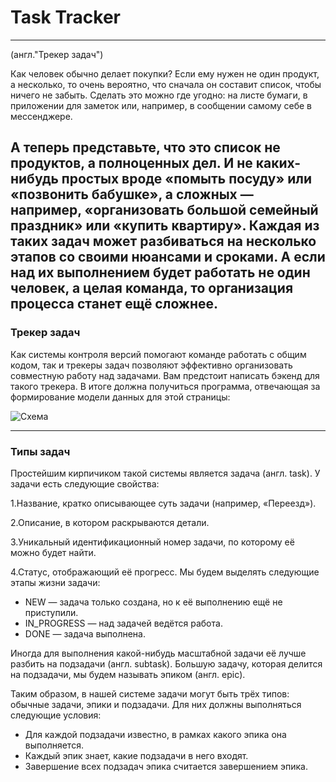 # Task Tracker
____
(англ."Трекер задач")
    
Как человек обычно делает покупки? Если ему нужен 
не один продукт, а несколько, то очень вероятно, что
сначала он составит список, чтобы ничего не забыть. 
Сделать это можно где угодно: на листе бумаги, в 
приложении для заметок или, например, в сообщении 
самому себе в мессенджере.

А теперь представьте, что это список 
не продуктов, а полноценных дел. И не каких-нибудь
простых вроде «помыть посуду» или «позвонить
бабушке», а сложных — например, «организовать 
большой семейный праздник» или «купить квартиру». 
Каждая из таких задач может разбиваться на несколько
этапов со своими нюансами и сроками. А если над их 
выполнением будет работать не один человек, а целая
команда, то организация процесса станет ещё сложнее.
---
### Трекер задач
Как системы контроля версий помогают команде работать
с общим кодом, так и трекеры задач позволяют 
эффективно организовать совместную работу над 
задачами. Вам предстоит написать бэкенд для такого
трекера. В итоге должна получиться программа,
отвечающая за формирование модели данных для 
этой страницы:

![Схема](https://cdn.discordapp.com/attachments/1284409519585230886/1345309191304384553/task-tracker.png?ex=67d88391&is=67d73211&hm=42887bd073a0242924c93319b9b5eb0baa52edf3b586be2f595989a5289d3d49&)

---
### Типы задач
Простейшим кирпичиком такой системы является задача (англ. task).
У задачи есть следующие свойства:

1.Название, кратко описывающее суть задачи (например, «Переезд»).

2.Описание, в котором раскрываются детали.

3.Уникальный идентификационный номер задачи, по которому её можно будет найти.

4.Статус, отображающий её прогресс. Мы будем выделять следующие этапы жизни задачи:

  + NEW — задача только создана, но к её выполнению ещё не приступили.
  + IN_PROGRESS — над задачей ведётся работа.
  + DONE — задача выполнена.

Иногда для выполнения какой-нибудь масштабной задачи её лучше разбить на подзадачи (англ. subtask). Большую задачу, которая делится на подзадачи, мы будем называть эпиком (англ. epic).

Таким образом, в нашей системе задачи могут быть трёх типов: обычные задачи, эпики и подзадачи.
Для них должны выполняться следующие условия:
 + Для каждой подзадачи известно, в рамках какого эпика она выполняется.
 + Каждый эпик знает, какие подзадачи в него входят.
 + Завершение всех подзадач эпика считается завершением эпика.
